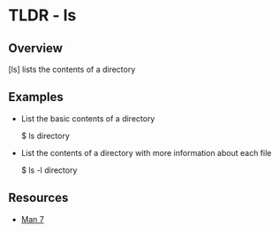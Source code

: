 TLDR - ls
==========

Overview
--------

[ls] lists the contents of a directory

Examples
--------

- List the basic contents of a directory

	$ ls directory
	
- List the contents of a directory with more information about each file

	$ ls -l directory
		
Resources
---------

- [Man 7](http://man7.org/linux/man-pages/man1/ls.1.html)